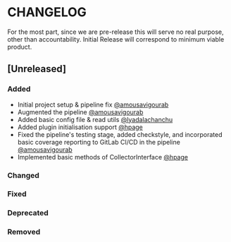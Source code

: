 # CHANGELOG
For the most part, since we are pre-release this will serve no real purpose, other than accountability. Initial Release will correspond to minimum viable product.

## [Unreleased]
### Added
- Initial project setup & pipeline fix [@amousavigourab](https://gitlab.ewi.tudelft.nl/amousavigourab)
- Augmented the pipeline [@amousavigourab](https://gitlab.ewi.tudelft.nl/amousavigourab)
- Added basic config file & read utils [@lyadalachanchu](https://gitlab.ewi.tudelft.nl/lyadalachanchu)
- Added plugin initialisation support [@hpage](https://gitlab.ewi.tudelft.nl/hpage)
- Fixed the pipeline's testing stage, added checkstyle, and incorporated basic coverage reporting to GitLab CI/CD in the pipeline [@amousavigourab](https://gitlab.ewi.tudelft.nl/amousavigourab)
- Implemented basic methods of CollectorInterface [@hpage](https://gitlab.ewi.tudelft.nl/hpage)
### Changed

### Fixed

### Deprecated

### Removed
